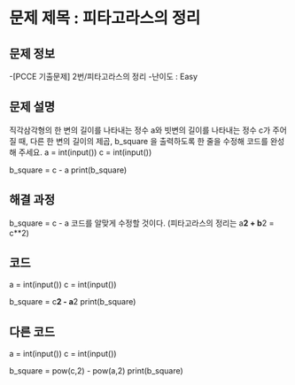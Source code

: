 # 문제 제목 : 피타고라스의 정리

## 문제 정보
-[PCCE 기출문제] 2번/피타고라스의 정리
-난이도 : Easy


## 문제 설명
직각삼각형의 한 변의 길이를 나타내는 정수 a와 빗변의 길이를 나타내는 정수 c가 주어질 때,
다른 한 변의 길이의 제곱, b_square 을 출력하도록 한 줄을 수정해 코드를 완성해 주세요.
a = int(input())
c = int(input())

b_square = c - a
print(b_square)

## 해결 과정
b_square = c - a 코드를 알맞게 수정할 것이다.
(피타고라스의 정리는 a**2 + b**2 = c**2)

## 코드
a = int(input())
c = int(input())

b_square = c**2 - a**2
print(b_square)

## 다른 코드
a = int(input())
c = int(input())

b_square = pow(c,2) - pow(a,2)
print(b_square)
